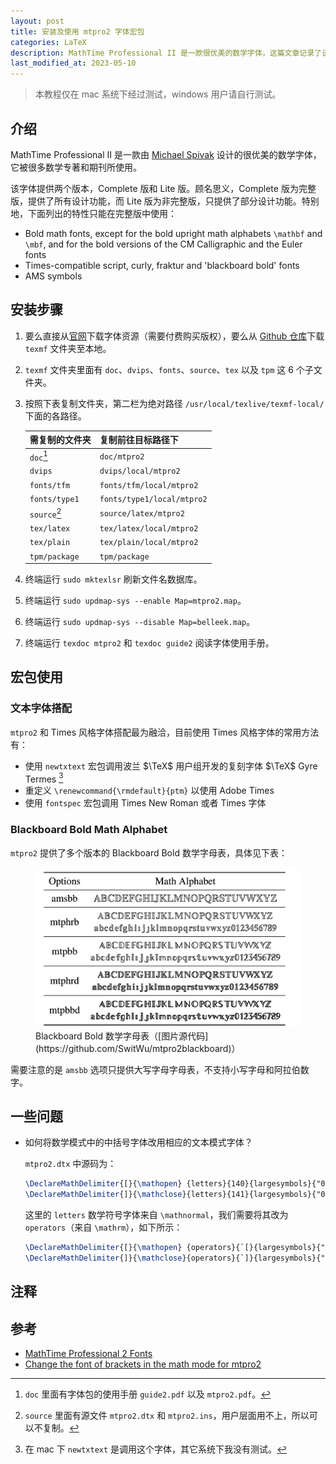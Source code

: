 ```yaml
---
layout: post
title: 安装及使用 mtpro2 字体宏包
categories: LaTeX
description: MathTime Professional II 是一款很优美的数学字体，这篇文章记录了该字体的安装方式。
last_modified_at: 2023-05-10
---
```

> 本教程仅在 mac 系统下经过测试，windows 用户请自行测试。

## 介绍

MathTime Professional II 是一款由 [Michael Spivak](https://en.wikipedia.org/wiki/Michael_Spivak) 设计的很优美的数学字体，它被很多数学专著和期刊所使用。

该字体提供两个版本，Complete 版和 Lite 版。顾名思义，Complete 版为完整版，提供了所有设计功能，而 Lite 版为非完整版，只提供了部分设计功能。特别地，下面列出的特性只能在完整版中使用：

+ Bold math fonts, except for the bold upright math alphabets `\mathbf` and `\mbf`, and for the bold versions of the CM Calligraphic and the Euler fonts
+ Times-compatible script, curly, fraktur and 'blackboard bold' fonts
+ AMS symbols

## 安装步骤

1. 要么直接从[官网](https://www.pctex.com/mtpro2.html)下载字体资源（需要付费购买版权），要么从 [Github 仓库](https://github.com/armeyer/mcs_web/tree/master/macros/mtp2fonts/texmf)下载 `texmf` 文件夹至本地。

2. `texmf` 文件夹里面有 `doc`、`dvips`、`fonts`、`source`、`tex` 以及 `tpm` 这 6 个子文件夹。

3. 按照下表复制文件夹，第二栏为绝对路径 `/usr/local/texlive/texmf-local/` 下面的各路径。

    |需复制的文件夹|复制前往目标路径下|
    |---|---|
    |`doc`[^doc]|`doc/mtpro2`|
    |`dvips`|`dvips/local/mtpro2`|
    |`fonts/tfm`|`fonts/tfm/local/mtpro2`|
    |`fonts/type1`|`fonts/type1/local/mtpro2`|
    |`source`[^source]|`source/latex/mtpro2`|
    |`tex/latex`|`tex/latex/local/mtpro2`|
    |`tex/plain`|`tex/plain/local/mtpro2`|
    |`tpm/package`|`tpm/package`|
    
4. 终端运行 `sudo mktexlsr` 刷新文件名数据库。
5. 终端运行 `sudo updmap-sys --enable Map=mtpro2.map`。
6. 终端运行 `sudo updmap-sys --disable Map=belleek.map`。
7. 终端运行 `texdoc mtpro2` 和 `texdoc guide2` 阅读字体使用手册。

[^doc]: `doc` 里面有字体包的使用手册 `guide2.pdf` 以及 `mtpro2.pdf`。
[^source]: `source` 里面有源文件 `mtpro2.dtx` 和 `mtpro2.ins`，用户层面用不上，所以可以不复制。

## 宏包使用

### 文本字体搭配

`mtpro2` 和 Times 风格字体搭配最为融洽，目前使用 Times 风格字体的常用方法有：

+ 使用 `newtxtext` 宏包调用波兰 $\TeX$ 用户组开发的复刻字体 $\TeX$ Gyre Termes [^newtxtext]
+ 重定义 `\renewcommand{\rmdefault}{ptm}` 以使用 Adobe Times
+ 使用 `fontspec` 宏包调用 Times New Roman 或者 Times 字体

### Blackboard Bold Math Alphabet

`mtpro2` 提供了多个版本的 Blackboard Bold 数学字母表，具体见下表：

<figure>
  <img src="../images/install-mtpro2/blackboard-bold.png" alt="blackboard-bold" class="invert" style="max-width: 100%;">
  <figcaption markdown="span">Blackboard Bold 数学字母表（[图片源代码](https://github.com/SwitWu/mtpro2blackboard)）</figcaption>
</figure>

需要注意的是 `amsbb` 选项只提供大写字母字母表，不支持小写字母和阿拉伯数字。

## 一些问题

+ 如何将数学模式中的中括号字体改用相应的文本模式字体？

  `mtpro2.dtx` 中源码为：

  ```latex
  \DeclareMathDelimiter{[}{\mathopen} {letters}{140}{largesymbols}{"02}
  \DeclareMathDelimiter{]}{\mathclose}{letters}{141}{largesymbols}{"03}
  ```

  这里的 `letters` 数学符号字体来自 `\mathnormal`，我们需要将其改为 `operators`（来自 `\mathrm`），如下所示：

  ```latex
  \DeclareMathDelimiter{[}{\mathopen} {operators}{`[}{largesymbols}{"02}
  \DeclareMathDelimiter{]}{\mathclose}{operators}{`]}{largesymbols}{"03}
  ```

## 注释

<div id="footnotes"></div>

## 参考

+ [MathTime Professional 2 Fonts](https://www.pctex.com/mtpro2.html)
+ [Change the font of brackets in the math mode for mtpro2](https://tex.stackexchange.com/questions/666618/change-the-font-of-brackets-in-the-math-mode-for-mtpro2)

[^newtxtext]: 在 mac 下 `newtxtext` 是调用这个字体，其它系统下我没有测试。
